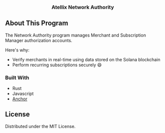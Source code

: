 <div id="top"></div>

<!-- PROJECT LOGO -->
<br />
<div align="center">
  <!--<a href="https://github.com/othneildrew/Best-README-Template">
    <img src="images/logo.png" alt="Logo" width="80" height="80">
  </a>-->
  <h3 align="center">Atellix Network Authority</h3>
</div>

<!-- ABOUT THIS PROGRAM -->
## About This Program

The Network Authority program manages Merchant and Subscription Manager authorization accounts.

Here's why:
* Verify merchants in real-time using data stored on the Solana blockchain
* Perform recurring subscriptions securely :smile:

### Built With

* Rust
* Javascript
* [Anchor](https://project-serum.github.io/anchor/getting-started/introduction.html)

<!-- LICENSE -->
## License

Distributed under the MIT License.
